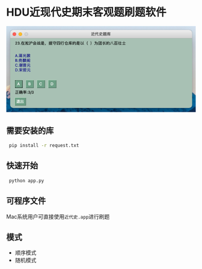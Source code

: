 # HDU近现代史期末客观题刷题软件

![](pic/app.png)

## 需要安装的库

```bash
 pip install -r request.txt
```

## 快速开始
```bash
 python app.py
```

## 可程序文件
Mac系统用户可直接使用`近代史.app`进行刷题

## 模式
- 顺序模式
- 随机模式